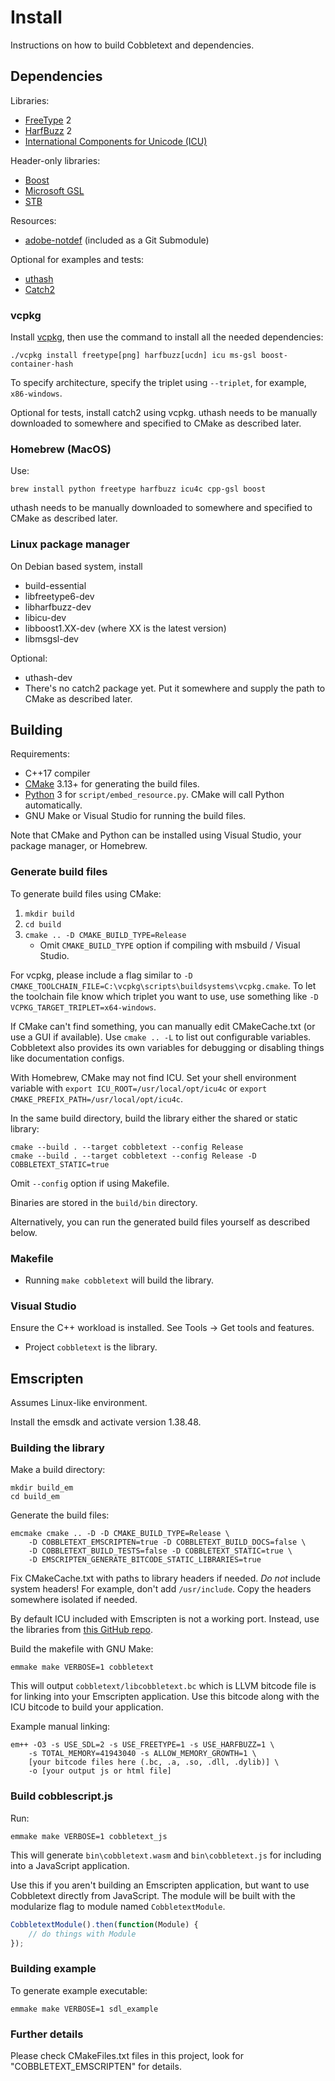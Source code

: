 # Install

Instructions on how to build Cobbletext and dependencies.

## Dependencies

Libraries:

* [FreeType](https://www.freetype.org/) 2
* [HarfBuzz](https://www.freedesktop.org/wiki/Software/HarfBuzz/) 2
* [International Components for Unicode (ICU)](http://site.icu-project.org/)

Header-only libraries:

* [Boost](https://www.boost.org/)
* [Microsoft GSL](https://github.com/microsoft/GSL)
* [STB](https://github.com/nothings/stb)

Resources:

* [adobe-notdef](https://github.com/adobe-fonts/adobe-notdef) (included as a Git Submodule)

Optional for examples and tests:

* [uthash](https://troydhanson.github.io/uthash/)
* [Catch2](https://github.com/catchorg/Catch2)

### vcpkg

Install [vcpkg](https://github.com/microsoft/vcpkg), then use the command to install all the needed dependencies:

    ./vcpkg install freetype[png] harfbuzz[ucdn] icu ms-gsl boost-container-hash

To specify architecture, specify the triplet using `--triplet`, for example, `x86-windows`.

Optional for tests, install catch2 using vcpkg. uthash needs to be manually downloaded to somewhere and specified to CMake as described later.

### Homebrew (MacOS)

Use:

    brew install python freetype harfbuzz icu4c cpp-gsl boost

uthash needs to be manually downloaded to somewhere and specified to CMake as described later.

### Linux package manager

On Debian based system, install

* build-essential
* libfreetype6-dev
* libharfbuzz-dev
* libicu-dev
* libboost1.XX-dev (where XX is the latest version)
* libmsgsl-dev

Optional:

* uthash-dev
* There's no catch2 package yet. Put it somewhere and supply the path to CMake as described later.

## Building

Requirements:

* C++17 compiler
* [CMake](https://cmake.org/) 3.13+ for generating the build files.
* [Python](https://www.python.org/) 3 for `script/embed_resource.py`. CMake will call Python automatically.
* GNU Make or Visual Studio for running the build files.

Note that CMake and Python can be installed using Visual Studio, your package manager, or Homebrew.

### Generate build files

To generate build files using CMake:

1. `mkdir build`
2. `cd build`
3. `cmake .. -D CMAKE_BUILD_TYPE=Release`
   * Omit `CMAKE_BUILD_TYPE` option if compiling with msbuild / Visual Studio.

For vcpkg, please include a flag similar to `-D CMAKE_TOOLCHAIN_FILE=C:\vcpkg\scripts\buildsystems\vcpkg.cmake`. To let the toolchain file know which triplet you want to use, use something like `-D VCPKG_TARGET_TRIPLET=x64-windows`.

If CMake can't find something, you can manually edit CMakeCache.txt (or use a GUI if available). Use `cmake .. -L` to list out configurable variables. Cobbletext also provides its own variables for debugging or disabling things like documentation configs.

With Homebrew, CMake may not find ICU. Set your shell environment variable with `export ICU_ROOT=/usr/local/opt/icu4c` or `export CMAKE_PREFIX_PATH=/usr/local/opt/icu4c`.

In the same build directory, build the library either the shared or static library:

    cmake --build . --target cobbletext --config Release
    cmake --build . --target cobbletext --config Release -D COBBLETEXT_STATIC=true

Omit `--config` option if using Makefile.

Binaries are stored in the `build/bin` directory.

Alternatively, you can run the generated build files yourself as described below.

### Makefile

* Running `make cobbletext` will build the library.

### Visual Studio

Ensure the C++ workload is installed. See Tools -> Get tools and features.

* Project `cobbletext` is the library.

## Emscripten

Assumes Linux-like environment.

Install the emsdk and activate version 1.38.48.

### Building the library

Make a build directory:

    mkdir build_em
    cd build_em

Generate the build files:

    emcmake cmake .. -D -D CMAKE_BUILD_TYPE=Release \
        -D COBBLETEXT_EMSCRIPTEN=true -D COBBLETEXT_BUILD_DOCS=false \
        -D COBBLETEXT_BUILD_TESTS=false -D COBBLETEXT_STATIC=true \
        -D EMSCRIPTEN_GENERATE_BITCODE_STATIC_LIBRARIES=true

Fix CMakeCache.txt with paths to library headers if needed. *Do not* include system headers! For example, don't add `/usr/include`. Copy the headers somewhere isolated if needed.

By default ICU included with Emscripten is not a working port. Instead, use the libraries from [this GitHub repo](https://github.com/tartanllama/icu-emscripten).

Build the makefile with GNU Make:

    emmake make VERBOSE=1 cobbletext

This will output `cobbletext/libcobbletext.bc` which is LLVM bitcode file is for linking into your Emscripten application. Use this bitcode along with the ICU bitcode to build your application.

Example manual linking:

    em++ -O3 -s USE_SDL=2 -s USE_FREETYPE=1 -s USE_HARFBUZZ=1 \
        -s TOTAL_MEMORY=41943040 -s ALLOW_MEMORY_GROWTH=1 \
        [your bitcode files here (.bc, .a, .so, .dll, .dylib)] \
        -o [your output js or html file]

### Build cobblescript.js

Run:

    emmake make VERBOSE=1 cobbletext_js

This will generate `bin\cobbletext.wasm` and `bin\cobbletext.js` for including into a JavaScript application.

Use this if you aren't building an Emscripten application, but want to use Cobbletext directly from JavaScript. The module will be built with the modularize flag to module named `CobbletextModule`.

```js
CobbletextModule().then(function(Module) {
    // do things with Module
});
```

### Building example

To generate example executable:

    emmake make VERBOSE=1 sdl_example

### Further details

Please check CMakeFiles.txt files in this project, look for "COBBLETEXT_EMSCRIPTEN" for details.
